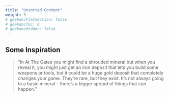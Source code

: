 ```yaml
---
title: "Unsorted Content"
weight: 3
# geekdocFlatSection: false
# geekdocToc: 6
# geekdocHidden: false
---
```


## Some Inspiration

> “In At The Gates you might find a shrouded mineral but when you reveal it, you might just get an iron deposit that lets you build some weapons or tools, but it could be a huge gold deposit that completely changes your game. They’re rare, but they exist. It’s not always going to a basic mineral – there’s a bigger spread of things that can happen.”
